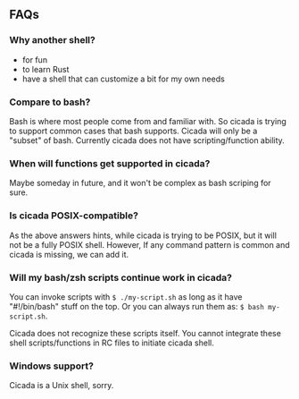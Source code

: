## FAQs

### Why another shell?

- for fun
- to learn Rust
- have a shell that can customize a bit for my own needs

### Compare to bash?

Bash is where most people come from and familiar with. So cicada is trying
to support common cases that bash supports. Cicada will only be a "subset"
of bash. Currently cicada does not have scripting/function ability.

### When will functions get supported in cicada?

Maybe someday in future, and it won't be complex as bash scriping for sure.

### Is cicada POSIX-compatible?

As the above answers hints, while cicada is trying to be POSIX, but it will
not be a fully POSIX shell. However, If any command pattern is common and
cicada is missing, we can add it.

### Will my bash/zsh scripts continue work in cicada?

You can invoke scripts with `$ ./my-script.sh` as long as it have
"#!/bin/bash" stuff on the top. Or you can always run them as:
`$ bash my-script.sh`.

Cicada does not recognize these scripts itself. You cannot integrate these
shell scripts/functions in RC files to initiate cicada shell.

### Windows support?

Cicada is a Unix shell, sorry.
